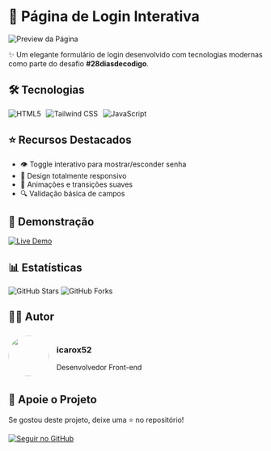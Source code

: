 # 🔐 Página de Login Interativa

![Preview da Página](preview.png)

✨ Um elegante formulário de login desenvolvido com tecnologias modernas como parte do desafio **#28diasdecodigo**.

## 🛠️ Tecnologias

<div style="display: flex; gap: 10px; margin-top: 10px;">
  <img src="https://img.shields.io/badge/HTML5-E34F26?style=for-the-badge&logo=html5&logoColor=white" alt="HTML5">
  <img src="https://img.shields.io/badge/Tailwind_CSS-38B2AC?style=for-the-badge&logo=tailwind-css&logoColor=white" alt="Tailwind CSS">
  <img src="https://img.shields.io/badge/JavaScript-F7DF1E?style=for-the-badge&logo=javascript&logoColor=black" alt="JavaScript">
</div>

## ⭐ Recursos Destacados

- 👁️ Toggle interativo para mostrar/esconder senha
- 📱 Design totalmente responsivo
- 💫 Animações e transições suaves
- 🔍 Validação básica de campos

## 🎯 Demonstração

[![Live Demo](https://img.shields.io/badge/Demo-Live-green?style=for-the-badge)](https://exemplo.com/demo)

## 📊 Estatísticas

![GitHub Stars](https://img.shields.io/github/stars/icarox52/login-page?style=social)
![GitHub Forks](https://img.shields.io/github/forks/icarox52/login-page?style=social)

## 👨‍💻 Autor

<div style="display: flex; align-items: center; gap: 15px; margin-top: 20px;">
  <img src="https://avatars.githubusercontent.com/u/seusuario" width="80" style="border-radius: 50%;">
  <div>
    <h3>icarox52</h3>
    <p>Desenvolvedor Front-end</p>
  </div>
</div>

## 🌟 Apoie o Projeto

Se gostou deste projeto, deixe uma ⭐ no repositório!

[![Seguir no GitHub](https://img.shields.io/badge/Seguir-icarox52-blue?style=for-the-badge&logo=github)](https://github.com/icarox52)
